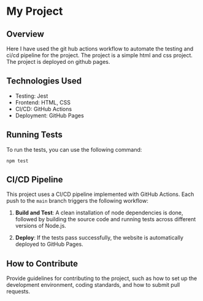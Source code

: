 # My Project

## Overview

Here I have used the git hub actions workflow to automate the testing and ci/cd pipeline for the project. The project is a simple html and css project. The project is deployed on github pages.

## Technologies Used

- Testing: Jest
- Frontend: HTML, CSS
- CI/CD: GitHub Actions
- Deployment: GitHub Pages

## Running Tests

To run the tests, you can use the following command:

`npm test`

## CI/CD Pipeline

This project uses a CI/CD pipeline implemented with GitHub Actions. Each push to the `main` branch triggers the following workflow:

1. **Build and Test**: A clean installation of node dependencies is done, followed by building the source code and running tests across different versions of Node.js.

2. **Deploy**: If the tests pass successfully, the website is automatically deployed to GitHub Pages.

## How to Contribute

Provide guidelines for contributing to the project, such as how to set up the development environment, coding standards, and how to submit pull requests.
